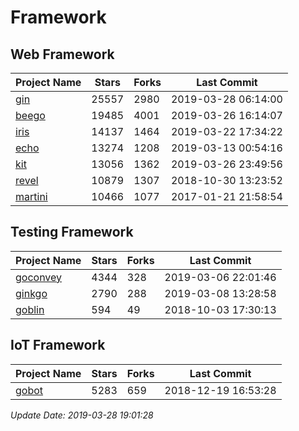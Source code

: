 # Framework

## Web Framework

| Project Name | Stars | Forks | Last Commit |
| ------------ | ----- | ----- | ----------- |
| [gin](https://github.com/gin-gonic/gin) | 25557 | 2980 | 2019-03-28 06:14:00 |
| [beego](https://github.com/astaxie/beego) | 19485 | 4001 | 2019-03-26 16:14:07 |
| [iris](https://github.com/kataras/iris) | 14137 | 1464 | 2019-03-22 17:34:22 |
| [echo](https://github.com/labstack/echo) | 13274 | 1208 | 2019-03-13 00:54:16 |
| [kit](https://github.com/go-kit/kit) | 13056 | 1362 | 2019-03-26 23:49:56 |
| [revel](https://github.com/revel/revel) | 10879 | 1307 | 2018-10-30 13:23:52 |
| [martini](https://github.com/go-martini/martini) | 10466 | 1077 | 2017-01-21 21:58:54 |

## Testing Framework

| Project Name | Stars | Forks | Last Commit |
| ------------ | ----- | ----- | ----------- |
| [goconvey](https://github.com/smartystreets/goconvey) | 4344 | 328 | 2019-03-06 22:01:46 |
| [ginkgo](https://github.com/onsi/ginkgo) | 2790 | 288 | 2019-03-08 13:28:58 |
| [goblin](https://github.com/franela/goblin) | 594 | 49 | 2018-10-03 17:30:13 |

## IoT Framework

| Project Name | Stars | Forks | Last Commit |
| ------------ | ----- | ----- | ----------- |
| [gobot](https://github.com/hybridgroup/gobot) | 5283 | 659 | 2018-12-19 16:53:28 |

*Update Date: 2019-03-28 19:01:28*